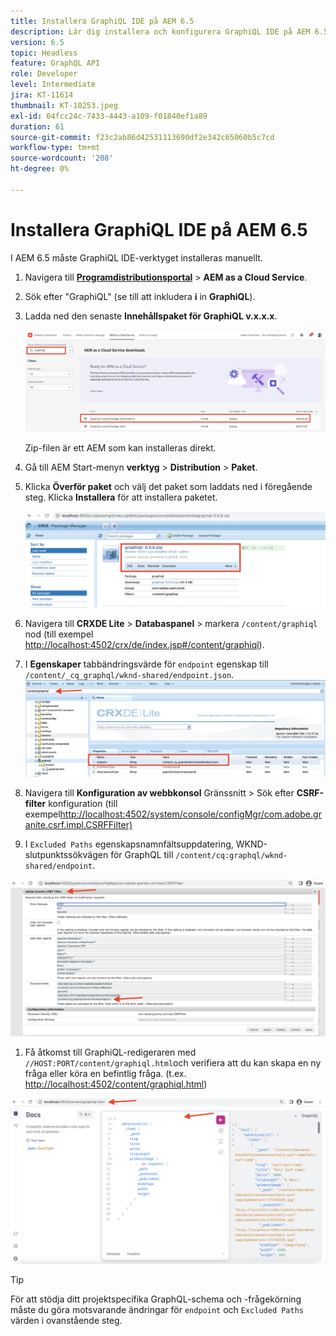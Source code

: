 ```yaml
---
title: Installera GraphiQL IDE på AEM 6.5
description: Lär dig installera och konfigurera GraphiQL IDE på AEM 6.5
version: 6.5
topic: Headless
feature: GraphQL API
role: Developer
level: Intermediate
jira: KT-11614
thumbnail: KT-10253.jpeg
exl-id: 04fcc24c-7433-4443-a109-f01840ef1a89
duration: 61
source-git-commit: f23c2ab86d42531113690df2e342c65060b5c7cd
workflow-type: tm+mt
source-wordcount: '208'
ht-degree: 0%

---
```


# Installera GraphiQL IDE på AEM 6.5

I AEM 6.5 måste GraphiQL IDE-verktyget installeras manuellt.

1. Navigera till **[Programdistributionsportal](https://experience.adobe.com/#/downloads/content/software-distribution/en/aemcloud.html)** > **AEM as a Cloud Service**.
1. Sök efter &quot;GraphiQL&quot; (se till att inkludera **i** in **GraphiQL**).
1. Ladda ned den senaste **Innehållspaket för GraphiQL v.x.x.x**.

   ![Hämta GraphiQL-paket](assets/graphiql/software-distribution.png)

   Zip-filen är ett AEM som kan installeras direkt.

1. Gå till AEM Start-menyn **verktyg** > **Distribution** > **Paket**.
1. Klicka **Överför paket** och välj det paket som laddats ned i föregående steg. Klicka **Installera** för att installera paketet.

   ![Installera GraphiQL-paket](assets/graphiql/install-graphiql-package.png)

1. Navigera till **CRXDE Lite** > **Databaspanel** > markera `/content/graphiql` nod (till exempel <http://localhost:4502/crx/de/index.jsp#/content/graphiql>).
1. I **Egenskaper** tabbändringsvärde för `endpoint` egenskap till `/content/_cq_graphql/wknd-shared/endpoint.json`.
   ![Ändra egenskapsvärde för slutpunkt](assets/graphiql/endpoint-prop-value-change.png)

1. Navigera till **Konfiguration av webbkonsol** Gränssnitt > Sök efter **CSRF-filter** konfiguration (till exempel<http://localhost:4502/system/console/configMgr/com.adobe.granite.csrf.impl.CSRFFilter)>
1. I `Excluded Paths` egenskapsnamnfältsuppdatering, WKND-slutpunktssökvägen för GraphQL till `/content/cq:graphql/wknd-shared/endpoint`.

![Uteslut ändringar i egenskapsvärde för sökvägar](assets/graphiql/exclude-paths-value-change.png)

1. Få åtkomst till GraphiQL-redigeraren med `//HOST:PORT/content/graphiql.html`och verifiera att du kan skapa en ny fråga eller köra en befintlig fråga. (t.ex. <http://localhost:4502/content/graphiql.html>)

![GraphiQL Editor](assets/graphiql/graphiql-editor.png)

>[!TIP]
>
>För att stödja ditt projektspecifika GraphQL-schema och -frågekörning måste du göra motsvarande ändringar för `endpoint` och `Excluded Paths` värden i ovanstående steg.
